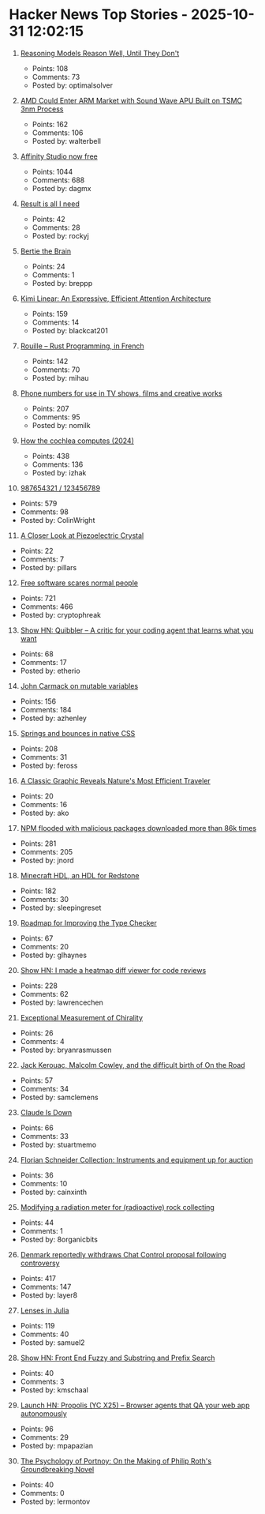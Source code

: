 # Hacker News Top Stories - 2025-10-31 12:02:15

1. [Reasoning Models Reason Well, Until They Don't](https://arxiv.org/abs/2510.22371)
   - Points: 108
   - Comments: 73
   - Posted by: optimalsolver

2. [AMD Could Enter ARM Market with Sound Wave APU Built on TSMC 3nm Process](https://www.guru3d.com/story/amd-enters-arm-market-with-sound-wave-apu-built-on-tsmc-3nm-process/)
   - Points: 162
   - Comments: 106
   - Posted by: walterbell

3. [Affinity Studio now free](https://www.affinity.studio/get-affinity)
   - Points: 1044
   - Comments: 688
   - Posted by: dagmx

4. [Result is all I need](https://rockyj-blogs.web.app/2025/10/25/result-monad.html)
   - Points: 42
   - Comments: 28
   - Posted by: rockyj

5. [Bertie the Brain](https://en.wikipedia.org/wiki/Bertie_the_Brain)
   - Points: 24
   - Comments: 1
   - Posted by: breppp

6. [Kimi Linear: An Expressive, Efficient Attention Architecture](https://github.com/MoonshotAI/Kimi-Linear)
   - Points: 159
   - Comments: 14
   - Posted by: blackcat201

7. [Rouille – Rust Programming, in French](https://github.com/bnjbvr/rouille)
   - Points: 142
   - Comments: 70
   - Posted by: mihau

8. [Phone numbers for use in TV shows, films and creative works](https://www.acma.gov.au/phone-numbers-use-tv-shows-films-and-creative-works)
   - Points: 207
   - Comments: 95
   - Posted by: nomilk

9. [How the cochlea computes (2024)](https://www.dissonances.blog/p/the-ear-does-not-do-a-fourier-transform)
   - Points: 438
   - Comments: 136
   - Posted by: izhak

10. [987654321 / 123456789](https://www.johndcook.com/blog/2025/10/26/987654321/)
   - Points: 579
   - Comments: 98
   - Posted by: ColinWright

11. [A Closer Look at Piezoelectric Crystal](https://www.samaterials.com/content/a-closer-look-at-stressed-piezo-crystals.html)
   - Points: 22
   - Comments: 7
   - Posted by: pillars

12. [Free software scares normal people](https://danieldelaney.net/normal/)
   - Points: 721
   - Comments: 466
   - Posted by: cryptophreak

13. [Show HN: Quibbler – A critic for your coding agent that learns what you want](https://github.com/fulcrumresearch/quibbler)
   - Points: 68
   - Comments: 17
   - Posted by: etherio

14. [John Carmack on mutable variables](https://twitter.com/id_aa_carmack/status/1983593511703474196)
   - Points: 156
   - Comments: 184
   - Posted by: azhenley

15. [Springs and bounces in native CSS](https://www.joshwcomeau.com/animation/linear-timing-function/)
   - Points: 208
   - Comments: 31
   - Posted by: feross

16. [A Classic Graphic Reveals Nature's Most Efficient Traveler](https://www.scientificamerican.com/article/a-human-on-a-bicycle-is-among-the-most-efficient-forms-of-travel-in-the/)
   - Points: 20
   - Comments: 16
   - Posted by: ako

17. [NPM flooded with malicious packages downloaded more than 86k times](https://arstechnica.com/security/2025/10/npm-flooded-with-malicious-packages-downloaded-more-than-86000-times/)
   - Points: 281
   - Comments: 205
   - Posted by: jnord

18. [Minecraft HDL, an HDL for Redstone](https://github.com/itsfrank/MinecraftHDL)
   - Points: 182
   - Comments: 30
   - Posted by: sleepingreset

19. [Roadmap for Improving the Type Checker](https://forums.swift.org/t/roadmap-for-improving-the-type-checker/82952)
   - Points: 67
   - Comments: 20
   - Posted by: glhaynes

20. [Show HN: I made a heatmap diff viewer for code reviews](https://0github.com)
   - Points: 228
   - Comments: 62
   - Posted by: lawrencechen

21. [Exceptional Measurement of Chirality](https://www.rsc.org/news/2019/july/exceptional-measurement-of-chirality)
   - Points: 26
   - Comments: 4
   - Posted by: bryanrasmussen

22. [Jack Kerouac, Malcolm Cowley, and the difficult birth of On the Road](https://theamericanscholar.org/scrolling-through/)
   - Points: 57
   - Comments: 34
   - Posted by: samclemens

23. [Claude Is Down](https://status.claude.com/incidents/s5f75jhwjs6g)
   - Points: 66
   - Comments: 33
   - Posted by: stuartmemo

24. [Florian Schneider Collection: Instruments and equipment up for auction](https://www.juliensauctions.com/en/articles/the-florian-schneider-collection-rare-instruments-and-iconic-equipment-from-kraftwerk)
   - Points: 36
   - Comments: 10
   - Posted by: cainxinth

25. [Modifying a radiation meter for (radioactive) rock collecting](https://maurycyz.com/projects/ludlum3/)
   - Points: 44
   - Comments: 1
   - Posted by: 8organicbits

26. [Denmark reportedly withdraws Chat Control proposal following controversy](https://therecord.media/demark-reportedly-withdraws-chat-control-proposal)
   - Points: 417
   - Comments: 147
   - Posted by: layer8

27. [Lenses in Julia](https://juliaobjects.github.io/Accessors.jl/stable/lenses/)
   - Points: 119
   - Comments: 40
   - Posted by: samuel2

28. [Show HN: Front End Fuzzy and Substring and Prefix Search](https://github.com/m31coding/fuzzy-search)
   - Points: 40
   - Comments: 3
   - Posted by: kmschaal

29. [Launch HN: Propolis (YC X25) – Browser agents that QA your web app autonomously](https://app.propolis.tech/#/launch)
   - Points: 96
   - Comments: 29
   - Posted by: mpapazian

30. [The Psychology of Portnoy: On the Making of Philip Roth's Groundbreaking Novel](https://lithub.com/the-psychology-of-portnoy-on-the-making-of-philip-roths-groundbreaking-novel/)
   - Points: 40
   - Comments: 0
   - Posted by: lermontov

